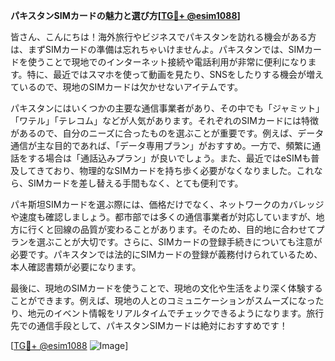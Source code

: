 **パキスタンSIMカードの魅力と選び方[[TG💪+ @esim1088](https://t.me/s/esim1088)]**

皆さん、こんにちは！海外旅行やビジネスでパキスタンを訪れる機会がある方は、まずSIMカードの準備は忘れちゃいけませんよ。パキスタンでは、SIMカードを使うことで現地でのインターネット接続や電話利用が非常に便利になります。特に、最近ではスマホを使って動画を見たり、SNSをしたりする機会が増えているので、現地のSIMカードは欠かせないアイテムです。

パキスタンにはいくつかの主要な通信事業者があり、その中でも「ジャミット」「ワテル」「テレコム」などが人気があります。それぞれのSIMカードには特徴があるので、自分のニーズに合ったものを選ぶことが重要です。例えば、データ通信が主な目的であれば、「データ専用プラン」がおすすめ。一方で、頻繁に通話をする場合は「通話込みプラン」が良いでしょう。また、最近ではeSIMも普及してきており、物理的なSIMカードを持ち歩く必要がなくなりました。これなら、SIMカードを差し替える手間もなく、とても便利です。

パキ斯坦SIMカードを選ぶ際には、価格だけでなく、ネットワークのカバレッジや速度も確認しましょう。都市部では多くの通信事業者が対応していますが、地方に行くと回線の品質が変わることがあります。そのため、目的地に合わせてプランを選ぶことが大切です。さらに、SIMカードの登録手続きについても注意が必要です。パキスタンでは法的にSIMカードの登録が義務付けられているため、本人確認書類が必要になります。

最後に、現地のSIMカードを使うことで、現地の文化や生活をより深く体験することができます。例えば、現地の人とのコミュニケーションがスムーズになったり、地元のイベント情報をリアルタイムでチェックできるようになります。旅行先での通信手段として、パキスタンSIMカードは絶対におすすめです！

[[TG💪+ @esim1088](https://t.me/s/esim1088) ![Image](https://i.postimg.cc/Y0z9fWf4/image.png)]